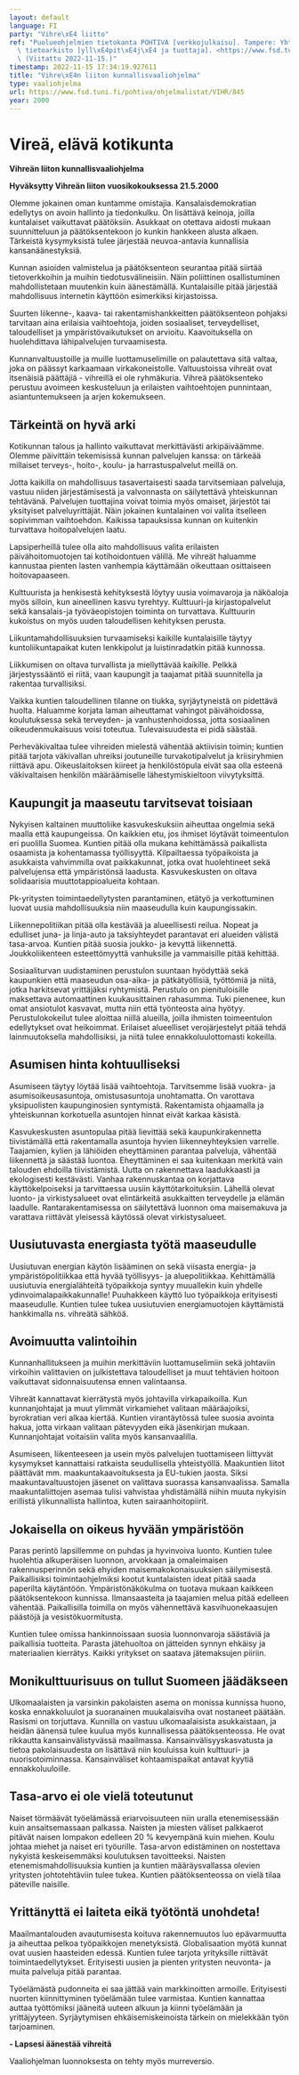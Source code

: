 ```yaml
---
layout: default
language: FI
party: "Vihre\xE4 liitto"
ref: "Puolueohjelmien tietokanta POHTIVA [verkkojulkaisu]. Tampere: Yhteiskuntatieteellinen\
  \ tietoarkisto [yll\xE4pit\xE4j\xE4 ja tuottaja]. <https://www.fsd.tuni.fi/pohtiva>.\
  \ (Viitattu 2022-11-15.)"
timestamp: 2022-11-15 17:34:19.927611
title: "Vihre\xE4n liiton kunnallisvaaliohjelma"
type: vaaliohjelma
url: https://www.fsd.tuni.fi/pohtiva/ohjelmalistat/VIHR/845
year: 2000
---
```



# Vireä, elävä kotikunta


**Vihreän liiton kunnallisvaaliohjelma**


**Hyväksytty Vihreän liiton vuosikokouksessa 21.5.2000**


Olemme jokainen oman kuntamme omistajia. Kansalaisdemokratian edellytys on avoin hallinto ja tiedonkulku. On lisättävä keinoja, joilla kuntalaiset vaikuttavat päätöksiin. Asukkaat on otettava aidosti mukaan suunnitteluun ja päätöksentekoon jo kunkin hankkeen alusta alkaen. Tärkeistä kysymyksistä tulee järjestää neuvoa-antavia kunnallisia kansanäänestyksiä.


Kunnan asioiden valmistelua ja päätöksenteon seurantaa pitää siirtää tietoverkkoihin ja muihin tiedotusvälineisiin. Näin poliittinen osallistuminen mahdollistetaan muutenkin kuin äänestämällä. Kuntalaisille pitää järjestää mahdollisuus internetin käyttöön esimerkiksi kirjastoissa.


Suurten liikenne-, kaava- tai rakentamishankkeitten päätöksenteon pohjaksi tarvitaan aina erilaisia vaihtoehtoja, joiden sosiaaliset, terveydelliset, taloudelliset ja ympäristövaikutukset on arvioitu. Kaavoituksella on huolehdittava lähipalvelujen turvaamisesta.


Kunnanvaltuustoille ja muille luottamuselimille on palautettava sitä valtaa, joka on päässyt karkaamaan virkakoneistolle. Valtuustoissa vihreät ovat itsenäisiä päättäjiä - vihreillä ei ole ryhmäkuria. Vihreä päätöksenteko perustuu avoimeen keskusteluun ja erilaisten vaihtoehtojen punnintaan, asiantuntemukseen ja arjen kokemukseen.


## Tärkeintä on hyvä arki


Kotikunnan talous ja hallinto vaikuttavat merkittävästi arkipäiväämme. Olemme päivittäin tekemisissä kunnan palvelujen kanssa: on tärkeää millaiset terveys-, hoito-, koulu- ja harrastuspalvelut meillä on.


Jotta kaikilla on mahdollisuus tasavertaisesti saada tarvitsemiaan palveluja, vastuu niiden järjestämisestä ja valvonnasta on säilytettävä yhteiskunnan tehtävänä. Palvelujen tuottajina voivat toimia myös omaiset, järjestöt tai yksityiset palveluyrittäjät. Näin jokainen kuntalainen voi valita itselleen sopivimman vaihtoehdon. Kaikissa tapauksissa kunnan on kuitenkin turvattava hoitopalvelujen laatu.


Lapsiperheillä tulee olla aito mahdollisuus valita erilaisten päivähoitomuotojen tai kotihoidontuen välillä. Me vihreät haluamme kannustaa pienten lasten vanhempia käyttämään oikeuttaan osittaiseen hoitovapaaseen.


Kulttuurista ja henkisestä kehityksestä löytyy uusia voimavaroja ja näköaloja myös silloin, kun aineellinen kasvu tyrehtyy. Kulttuuri-ja kirjastopalvelut sekä kansalais-ja työväeopistojen toiminta on turvattava. Kulttuurin kukoistus on myös uuden taloudellisen kehityksen perusta.


Liikuntamahdollisuuksien turvaamiseksi kaikille kuntalaisille täytyy kuntoliikuntapaikat kuten lenkkipolut ja luistinradatkin pitää kunnossa.


Liikkumisen on oltava turvallista ja miellyttävää kaikille. Pelkkä järjestyssääntö ei riitä, vaan kaupungit ja taajamat pitää suunnitella ja rakentaa turvallisiksi.


Vaikka kuntien taloudellinen tilanne on tiukka, syrjäytyneistä on pidettävä huolta. Haluamme korjata laman aiheuttamat vahingot päivähoidossa, koulutuksessa sekä terveyden- ja vanhustenhoidossa, jotta sosiaalinen oikeudenmukaisuus voisi toteutua. Tulevaisuudesta ei pidä säästää.


Perheväkivaltaa tulee vihreiden mielestä vähentää aktiivisin toimin; kuntien pitää tarjota väkivallan uhreiksi joutuneille turvakotipalvelut ja kriisiryhmien riittävä apu. Oikeuslaitoksen kiireet ja henkilöstöpula eivät saa olla esteenä väkivaltaisen henkilön määräämiselle lähestymiskieltoon viivytyksittä.


## Kaupungit ja maaseutu tarvitsevat toisiaan


Nykyisen kaltainen muuttoliike kasvukeskuksiin aiheuttaa ongelmia sekä maalla että kaupungeissa. On kaikkien etu, jos ihmiset löytävät toimeentulon eri puolilla Suomea. Kuntien pitää olla mukana kehittämässä paikallista osaamista ja kohentamassa työllisyyttä. Kilpailtaessa työpaikoista ja asukkaista vahvimmilla ovat paikkakunnat, jotka ovat huolehtineet sekä palvelujensa että ympäristönsä laadusta. Kasvukeskusten on oltava solidaarisia muuttotappioalueita kohtaan.


Pk-yritysten toimintaedellytysten parantaminen, etätyö ja verkottuminen luovat uusia mahdollisuuksia niin maaseudulla kuin kaupungissakin.


Liikennepolitiikan pitää olla kestävää ja alueellisesti reilua. Nopeat ja edulliset juna- ja linja-auto ja taksiyhteydet parantavat eri alueiden välistä tasa-arvoa. Kuntien pitää suosia joukko- ja kevyttä liikennettä. Joukkoliikenteen esteettömyyttä vanhuksille ja vammaisille pitää kehittää.


Sosiaaliturvan uudistaminen perustulon suuntaan hyödyttää sekä kaupunkien että maaseudun osa-aika- ja pätkätyöllisiä, työttömiä ja niitä, jotka harkitsevat yrittäjäksi ryhtymistä. Perustulo on pienituloisille maksettava automaattinen kuukausittainen rahasumma. Tuki pienenee, kun omat ansiotulot kasvavat, mutta niin että työnteosta aina hyötyy. Perustulokokeilut tulee aloittaa niillä alueilla, joilla ihmisten toimeentulon edellytykset ovat heikoimmat. Erilaiset alueelliset verojärjestelyt pitää tehdä lainmuutoksella mahdollisiksi, ja niitä tulee ennakkoluulottomasti kokeilla.


## Asumisen hinta kohtuulliseksi


Asumiseen täytyy löytää lisää vaihtoehtoja. Tarvitsemme lisää vuokra- ja asumisoikeusasuntoja, omistusasuntoja unohtamatta. On varottava yksipuolisten kaupunginosien syntymistä. Rakentamista ohjaamalla ja yhteiskunnan korkotuella asuntojen hinnat eivät karkaa käsistä.


Kasvukeskusten asuntopulaa pitää lievittää sekä kaupunkirakennetta tiivistämällä että rakentamalla asuntoja hyvien liikenneyhteyksien varrelle. Taajamien, kylien ja lähiöiden eheyttäminen parantaa palveluja, vähentää liikennettä ja säästää luontoa. Eheyttäminen ei saa kuitenkaan merkitä vain talouden ehdoilla tiivistämistä. Uutta on rakennettava laadukkaasti ja ekologisesti kestävästi. Vanhaa rakennuskantaa on korjattava käyttökelpoiseksi ja tarvittaessa uusiin käyttötarkoituksiin. Lähellä olevat luonto- ja virkistysalueet ovat elintärkeitä asukkaitten terveydelle ja elämän laadulle. Rantarakentamisessa on säilytettävä luonnon oma maisemakuva ja varattava riittävät yleisessä käytössä olevat virkistysalueet.


## Uusiutuvasta energiasta työtä maaseudulle


Uusiutuvan energian käytön lisääminen on sekä viisasta energia- ja ympäristöpolitiikkaa että hyvää työllisyys- ja aluepolitiikkaa. Kehittämällä uusiutuvia energialähteitä työpaikkoja syntyy muuallekin kuin yhdelle ydinvoimalapaikkakunnalle! Puuhakkeen käyttö luo työpaikkoja erityisesti maaseudulle. Kuntien tulee tukea uusiutuvien energiamuotojen käyttämistä hankkimalla ns. vihreätä sähköä.


## Avoimuutta valintoihin


Kunnanhallitukseen ja muihin merkittäviin luottamuselimiin sekä johtaviin virkoihin valittavien on julkistettava taloudelliset ja muut tehtävien hoitoon vaikuttavat sidonnaisuutensa ennen valintaansa.


Vihreät kannattavat kierrätystä myös johtavilla virkapaikoilla. Kun kunnanjohtajat ja muut ylimmät virkamiehet valitaan määräajoiksi, byrokratian veri alkaa kiertää. Kuntien virantäytössä tulee suosia avointa hakua, jotta virkaan valitaan pätevyyden eikä jäsenkirjan mukaan. Kunnanjohtajat voitaisiin valita myös kansanvaalilla.


Asumiseen, liikenteeseen ja usein myös palvelujen tuottamiseen liittyvät kysymykset kannattaisi ratkaista seudullisella yhteistyöllä. Maakuntien liitot päättävät mm. maakuntakaavoituksesta ja EU-tukien jaosta. Siksi maakuntavaltuustojen jäsenet on valittava suorassa kansanvaalissa. Samalla maakuntaliittojen asemaa tulisi vahvistaa yhdistämällä niihin muuta nykyisin erillistä ylikunnallista hallintoa, kuten sairaanhoitopiirit.


## Jokaisella on oikeus hyvään ympäristöön


Paras perintö lapsillemme on puhdas ja hyvinvoiva luonto. Kuntien tulee huolehtia alkuperäisen luonnon, arvokkaan ja omaleimaisen rakennusperinnön sekä ehyiden maisemakokonaisuuksien säilymisestä. Paikallisiksi toimintaohjelmiksi kootut kuntalaisten ideat pitää saada paperilta käytäntöön. Ympäristönäkökulma on tuotava mukaan kaikkeen päätöksentekoon kunnissa. Ilmansaasteita ja taajamien melua pitää edelleen vähentää. Paikallisilla toimilla on myös vähennettävä kasvihuonekaasujen päästöjä ja vesistökuormitusta.


Kuntien tulee omissa hankinnoissaan suosia luonnonvaroja säästäviä ja paikallisia tuotteita. Parasta jätehuoltoa on jätteiden synnyn ehkäisy ja materiaalien kierrätys. Kaikki yritykset on saatava jätemaksujen piiriin.


## Monikulttuurisuus on tullut Suomeen jäädäkseen


Ulkomaalaisten ja varsinkin pakolaisten asema on monissa kunnissa huono, koska ennakkoluulot ja suoranainen muukalaisviha ovat nostaneet päätään. Rasismi on torjuttava. Kunnilla on vastuu ulkomaalaisista asukkaistaan, ja heidän äänensä tulee kuulua myös kunnallisessa päätöksenteossa. He ovat rikkautta kansainvälistyvässä maailmassa. Kansainvälisyyskasvatusta ja tietoa pakolaisuudesta on lisättävä niin kouluissa kuin kulttuuri- ja nuorisotoiminnassa. Kansainväliset kohtaamispaikat antavat kyytiä ennakkoluuloille.


## Tasa-arvo ei ole vielä toteutunut


Naiset törmäävät työelämässä eriarvoisuuteen niin uralla etenemisessään kuin ansaitsemassaan palkassa. Naisten ja miesten väliset palkkaerot pitävät naisen lompakon edelleen 20 % kevyempänä kuin miehen. Koulu johtaa miehet ja naiset eri työurille. Tasa-arvon edistäminen on nostettava nykyistä keskeisemmäksi koulutuksen tavoitteeksi. Naisten etenemismahdollisuuksia kuntien ja kuntien määräysvallassa olevien yritysten johtotehtäviin tulee tukea. Kuntien päätöksenteossa on vielä tilaa päteville naisille.


## Yrittänyttä ei laiteta eikä työtöntä unohdeta!


Maailmantalouden avautumisesta koituva rakennemuutos luo epävarmuutta ja aiheuttaa pelkoa työpaikkojen menetyksistä. Globalisaation myötä kunnat ovat uusien haasteiden edessä. Kuntien tulee tarjota yrityksille riittävät toimintaedellytykset. Erityisesti uusien ja pienten yritysten neuvonta- ja muita palveluja pitää parantaa.


Työelämästä pudonneita ei saa jättää vain markkinoitten armoille. Erityisesti nuorten kiinnittyminen työelämään tulee varmistaa. Kuntien kannattaa auttaa työttömiksi jääneitä uuteen alkuun ja kiinni työelämään ja yrittäjyyteen. Syrjäytymisen ehkäisemiskeinoista tärkein on mielekkään työn tarjoaminen.


**- Lapsesi äänestää vihreitä**


Vaaliohjelman luonnoksesta on tehty myös murreversio.



